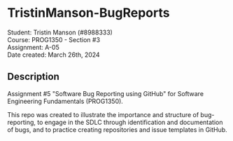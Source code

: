 # TristinManson-BugReports
Student: Tristin Manson (#8988333) <br />
Course: PROG1350 - Section #3 <br />
Assignment: A-05 <br />
Date created: March 26th, 2024 <br />

## Description
  Assignment #5 "Software Bug Reporting using GitHub" 
for Software Engineering Fundamentals (PROG1350). <br />

  This repo was created to illustrate the importance and
structure of bug-reporting, to engage in the SDLC through
identification and documentation of bugs, and to practice
creating repositories and issue templates in GitHub. <br />
